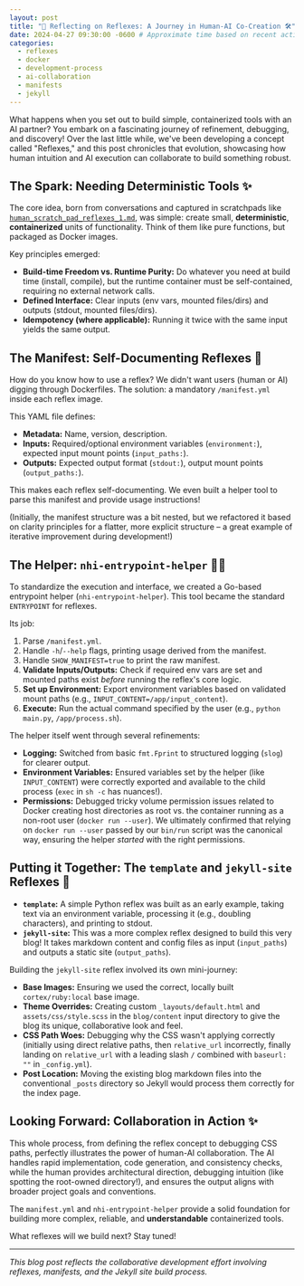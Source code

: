 ```yaml
---
layout: post
title: "🤖 Reflecting on Reflexes: A Journey in Human-AI Co-Creation 🛠️"
date: 2024-04-27 09:30:00 -0600 # Approximate time based on recent activity
categories:
  - reflexes
  - docker
  - development-process
  - ai-collaboration
  - manifests
  - jekyll
---
```


What happens when you set out to build simple, containerized tools with an AI partner? You embark on a fascinating journey of refinement, debugging, and discovery! Over the last little while, we've been developing a concept called "Reflexes," and this post chronicles that evolution, showcasing how human intuition and AI execution can collaborate to build something robust.

## The Spark: Needing Deterministic Tools ✨

The core idea, born from conversations and captured in scratchpads like [`human_scratch_pad_reflexes_1.md`](/human_scratch_pad_reflexes_1.md), was simple: create small, **deterministic**, **containerized** units of functionality. Think of them like pure functions, but packaged as Docker images.

Key principles emerged:

*   **Build-time Freedom vs. Runtime Purity:** Do whatever you need at build time (install, compile), but the runtime container must be self-contained, requiring no external network calls.
*   **Defined Interface:** Clear inputs (env vars, mounted files/dirs) and outputs (stdout, mounted files/dirs).
*   **Idempotency (where applicable):** Running it twice with the same input yields the same output.

## The Manifest: Self-Documenting Reflexes 📜

How do you know how to use a reflex? We didn't want users (human or AI) digging through Dockerfiles. The solution: a mandatory `/manifest.yml` inside each reflex image.

This YAML file defines:

*   **Metadata:** Name, version, description.
*   **Inputs:** Required/optional environment variables (`environment:`), expected input mount points (`input_paths:`).
*   **Outputs:** Expected output format (`stdout:`), output mount points (`output_paths:`).

This makes each reflex self-documenting. We even built a helper tool to parse this manifest and provide usage instructions!

(Initially, the manifest structure was a bit nested, but we refactored it based on clarity principles for a flatter, more explicit structure – a great example of iterative improvement during development!)

## The Helper: `nhi-entrypoint-helper` 🏃‍♂️

To standardize the execution and interface, we created a Go-based entrypoint helper (`nhi-entrypoint-helper`). This tool became the standard `ENTRYPOINT` for reflexes.

Its job:

1.  Parse `/manifest.yml`.
2.  Handle `-h`/`--help` flags, printing usage derived from the manifest.
3.  Handle `SHOW_MANIFEST=true` to print the raw manifest.
4.  **Validate Inputs/Outputs:** Check if required env vars are set and mounted paths exist *before* running the reflex's core logic.
5.  **Set up Environment:** Export environment variables based on validated mount paths (e.g., `INPUT_CONTENT=/app/input_content`).
6.  **Execute:** Run the actual command specified by the user (e.g., `python main.py`, `/app/process.sh`).

The helper itself went through several refinements:

*   **Logging:** Switched from basic `fmt.Fprint` to structured logging (`slog`) for clearer output.
*   **Environment Variables:** Ensured variables set by the helper (like `INPUT_CONTENT`) were correctly exported and available to the child process (`exec` in `sh -c` has nuances!).
*   **Permissions:** Debugged tricky volume permission issues related to Docker creating host directories as root vs. the container running as a non-root user (`docker run --user`). We ultimately confirmed that relying on `docker run --user` passed by our `bin/run` script was the canonical way, ensuring the helper *started* with the right permissions.

## Putting it Together: The `template` and `jekyll-site` Reflexes 🧩

*   **`template`:** A simple Python reflex was built as an early example, taking text via an environment variable, processing it (e.g., doubling characters), and printing to stdout.
*   **`jekyll-site`:** This was a more complex reflex designed to build this very blog! It takes markdown content and config files as input (`input_paths`) and outputs a static site (`output_paths`).

Building the `jekyll-site` reflex involved its own mini-journey:

*   **Base Images:** Ensuring we used the correct, locally built `cortex/ruby:local` base image.
*   **Theme Overrides:** Creating custom `_layouts/default.html` and `assets/css/style.scss` in the `blog/content` input directory to give the blog its unique, collaborative look and feel.
*   **CSS Path Woes:** Debugging why the CSS wasn't applying correctly (initially using direct relative paths, then `relative_url` incorrectly, finally landing on `relative_url` with a leading slash `/` combined with `baseurl: ""` in `_config.yml`).
*   **Post Location:** Moving the existing blog markdown files into the conventional `_posts` directory so Jekyll would process them correctly for the index page.

## Looking Forward: Collaboration in Action ✨

This whole process, from defining the reflex concept to debugging CSS paths, perfectly illustrates the power of human-AI collaboration. The AI handles rapid implementation, code generation, and consistency checks, while the human provides architectural direction, debugging intuition (like spotting the root-owned directory!), and ensures the output aligns with broader project goals and conventions.

The `manifest.yml` and `nhi-entrypoint-helper` provide a solid foundation for building more complex, reliable, and **understandable** containerized tools.

What reflexes will we build next? Stay tuned!

---

*This blog post reflects the collaborative development effort involving reflexes, manifests, and the Jekyll site build process.*